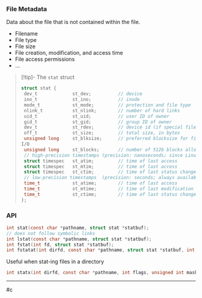 ### File Metadata

Data about the file that is not contained within the file.
- Filename
- File type
- File size
- File creation, modification, and access time
- File access permissions
- ...

>[!tip]- The `stat` struct
>```c
>struct stat {
>  dev_t             st_dev;          // device
>  ino_t             st_ino;          // inode
>  mode_t            st_mode;         // protection and file type
>  nlink_t           st_nlink;        // number of hard links
>  uid_t             st_uid;          // user ID of owner
>  gid_t             st_gid;          // group ID of owner
>  dev_t             st_rdev;         // device id (if special file)
>  off_t             st_size;         // total size, in bytes
>  unsigned long     st_blksize;      // preferred blocksize for filesystem 
>I/O
>  unsigned long     st_blocks;       // number of 512b blocks allocated
>  // high-precision timestamps (precision: nanoseconds; since Linux kernel =2.6)
>  struct timespec   st_atim;         // time of last access
>  struct timespec   st_mtim;         // time of last access
>  struct timespec   st_ctim;         // time of last status change
>  // low-precision timestamps  (precision: seconds; always available)
>  time_t            st_atime;        // time of last access
>  time_t            st_mtime;        // time of last modification
>  time_t            st_ctime;        // time of last status change
>};

### API

```c
int stat(const char *pathname, struct stat *statbuf);
// does not follow symbolic links
int lstat(const char *pathname, struct stat *statbuf);
int fstat(int fd, struct stat *statbuf);
int fstatat(int dirfd, const char *pathname, struct stat *statbuf, int flags);
```

Useful when stat-ing files in a directory

```c
int statx(int dirfd, const char *pathname, int flags, unsigned int mask, struct statx *statxbuf);
```




---
#c

